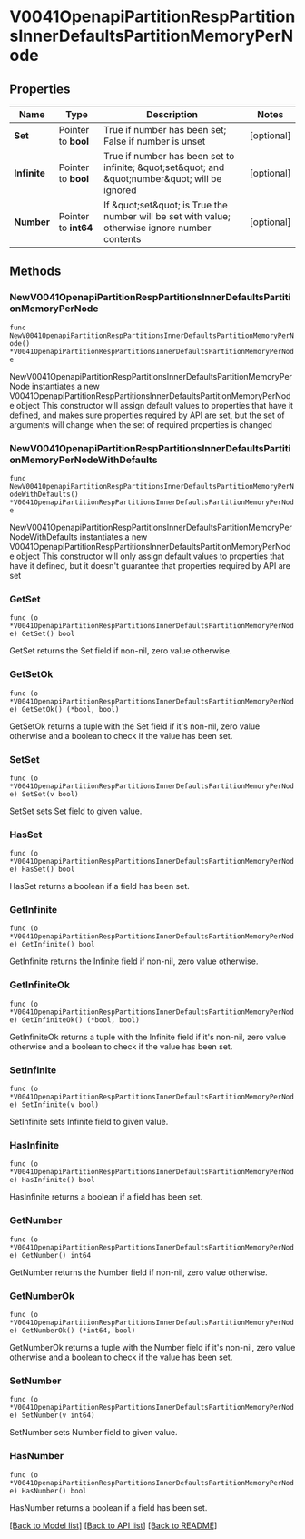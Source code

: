 # V0041OpenapiPartitionRespPartitionsInnerDefaultsPartitionMemoryPerNode

## Properties

Name | Type | Description | Notes
------------ | ------------- | ------------- | -------------
**Set** | Pointer to **bool** | True if number has been set; False if number is unset | [optional] 
**Infinite** | Pointer to **bool** | True if number has been set to infinite; \&quot;set\&quot; and \&quot;number\&quot; will be ignored | [optional] 
**Number** | Pointer to **int64** | If \&quot;set\&quot; is True the number will be set with value; otherwise ignore number contents | [optional] 

## Methods

### NewV0041OpenapiPartitionRespPartitionsInnerDefaultsPartitionMemoryPerNode

`func NewV0041OpenapiPartitionRespPartitionsInnerDefaultsPartitionMemoryPerNode() *V0041OpenapiPartitionRespPartitionsInnerDefaultsPartitionMemoryPerNode`

NewV0041OpenapiPartitionRespPartitionsInnerDefaultsPartitionMemoryPerNode instantiates a new V0041OpenapiPartitionRespPartitionsInnerDefaultsPartitionMemoryPerNode object
This constructor will assign default values to properties that have it defined,
and makes sure properties required by API are set, but the set of arguments
will change when the set of required properties is changed

### NewV0041OpenapiPartitionRespPartitionsInnerDefaultsPartitionMemoryPerNodeWithDefaults

`func NewV0041OpenapiPartitionRespPartitionsInnerDefaultsPartitionMemoryPerNodeWithDefaults() *V0041OpenapiPartitionRespPartitionsInnerDefaultsPartitionMemoryPerNode`

NewV0041OpenapiPartitionRespPartitionsInnerDefaultsPartitionMemoryPerNodeWithDefaults instantiates a new V0041OpenapiPartitionRespPartitionsInnerDefaultsPartitionMemoryPerNode object
This constructor will only assign default values to properties that have it defined,
but it doesn't guarantee that properties required by API are set

### GetSet

`func (o *V0041OpenapiPartitionRespPartitionsInnerDefaultsPartitionMemoryPerNode) GetSet() bool`

GetSet returns the Set field if non-nil, zero value otherwise.

### GetSetOk

`func (o *V0041OpenapiPartitionRespPartitionsInnerDefaultsPartitionMemoryPerNode) GetSetOk() (*bool, bool)`

GetSetOk returns a tuple with the Set field if it's non-nil, zero value otherwise
and a boolean to check if the value has been set.

### SetSet

`func (o *V0041OpenapiPartitionRespPartitionsInnerDefaultsPartitionMemoryPerNode) SetSet(v bool)`

SetSet sets Set field to given value.

### HasSet

`func (o *V0041OpenapiPartitionRespPartitionsInnerDefaultsPartitionMemoryPerNode) HasSet() bool`

HasSet returns a boolean if a field has been set.

### GetInfinite

`func (o *V0041OpenapiPartitionRespPartitionsInnerDefaultsPartitionMemoryPerNode) GetInfinite() bool`

GetInfinite returns the Infinite field if non-nil, zero value otherwise.

### GetInfiniteOk

`func (o *V0041OpenapiPartitionRespPartitionsInnerDefaultsPartitionMemoryPerNode) GetInfiniteOk() (*bool, bool)`

GetInfiniteOk returns a tuple with the Infinite field if it's non-nil, zero value otherwise
and a boolean to check if the value has been set.

### SetInfinite

`func (o *V0041OpenapiPartitionRespPartitionsInnerDefaultsPartitionMemoryPerNode) SetInfinite(v bool)`

SetInfinite sets Infinite field to given value.

### HasInfinite

`func (o *V0041OpenapiPartitionRespPartitionsInnerDefaultsPartitionMemoryPerNode) HasInfinite() bool`

HasInfinite returns a boolean if a field has been set.

### GetNumber

`func (o *V0041OpenapiPartitionRespPartitionsInnerDefaultsPartitionMemoryPerNode) GetNumber() int64`

GetNumber returns the Number field if non-nil, zero value otherwise.

### GetNumberOk

`func (o *V0041OpenapiPartitionRespPartitionsInnerDefaultsPartitionMemoryPerNode) GetNumberOk() (*int64, bool)`

GetNumberOk returns a tuple with the Number field if it's non-nil, zero value otherwise
and a boolean to check if the value has been set.

### SetNumber

`func (o *V0041OpenapiPartitionRespPartitionsInnerDefaultsPartitionMemoryPerNode) SetNumber(v int64)`

SetNumber sets Number field to given value.

### HasNumber

`func (o *V0041OpenapiPartitionRespPartitionsInnerDefaultsPartitionMemoryPerNode) HasNumber() bool`

HasNumber returns a boolean if a field has been set.


[[Back to Model list]](../README.md#documentation-for-models) [[Back to API list]](../README.md#documentation-for-api-endpoints) [[Back to README]](../README.md)


